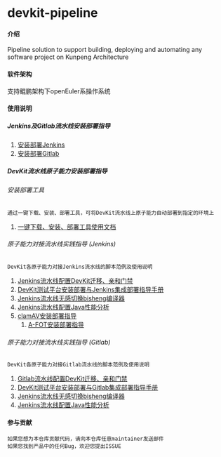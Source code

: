 # devkit-pipeline

#### 介绍
Pipeline solution to support building, deploying and automating any software project on Kunpeng Architecture

#### 软件架构
支持鲲鹏架构下openEuler系操作系统

#### 使用说明
##### Jenkins及Gitlab流水线安装部署指导

1. [安装部署Jenkins](./document/Jenkins安装部署/安装部署Jenkins.md)
2. [安装部署Gitlab](./document/gitlab安装部署/gitlab安装部署.md)
##### DevKit流水线原子能力安装部署指导
###### 安装部署工具
    通过一键下载、安装、部署工具，可将DevKit流水线上原子能力自动部署到指定的环境上

1. [一键下载、安装、部署工具使用文档](./document/批量部署工具/批量部署工具和一键下载工具说明文档.md)
###### 原子能力对接流水线实践指导 (Jenkins)
    DevKit各原子能力对接Jenkins流水线的脚本范例及使用说明

1. [Jenkins流水线配置DevKit迁移、亲和门禁](https://gitee.com/openeuler/devkit-pipeline/blob/master/document/Jenkins安装部署/Jenkins流水线配置迁移、亲和门禁.md)
2. [DevKit测试平台安装部署与Jenkins集成部署指导手册](https://gitee.com/openeuler/devkit-pipeline/blob/master/document/测试平台安装部署/devkit测试平台安装部署与jenkins集成部署指导手册.md)
3. [Jenkins流水线无感切换bisheng编译器](https://gitee.com/openeuler/devkit-pipeline/blob/master/document/无感切换/无感切换与Jenkins集成部署指导手册.md)
4. [Jenkins流水线配置Java性能分析](document/Jenkins安装部署/Jenkins流水线配置Java性能分析.md)
5. [clamAV安装部署指导](document/clamAV安装更新指导/clamav安装部署指导资料.md)
   1. [A-FOT安装部署指导](document/A-FOT安装部署指导/A-FOT安装使用以及集成到Jenkins指导说明.md)


###### 原子能力对接流水线实践指导 (Gitlab)
    DevKit各原子能力对接Gitlab流水线的脚本范例及使用说明
1.  [Gitlab流水线配置DevKit迁移、亲和门禁](https://gitee.com/openeuler/devkit-pipeline/blob/master/document/gitlab安装部署/Gitlab流水线配置迁移、亲和门禁.md)
2.  [DevKit测试平台安装部署与Gitlab集成部署指导手册](https://gitee.com/openeuler/devkit-pipeline/blob/master/document/测试平台安装部署/devkit测试平台安装部署与gitlab集成部署指导手册.md)
3.  [Jenkins流水线无感切换bisheng编译器](https://gitee.com/openeuler/devkit-pipeline/blob/master/document/无感切换/无感切换与gitlab集成部署指导手册.md)
4. [Jenkins流水线配置Java性能分析](document/gitlab安装部署/Gitlab流水线配置Java性能分析.md)
#### 参与贡献
    如果您想为本仓库贡献代码，请向本仓库任意maintainer发送邮件
    如果您找到产品中的任何Bug，欢迎您提出ISSUE
